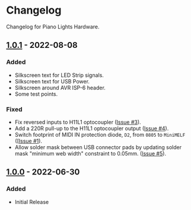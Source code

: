 # Changelog

Changelog for Piano Lights Hardware.

## [1.0.1] - 2022-08-08

### Added

- Silkscreen text for LED Strip signals.
- Silkscreen text for USB Power.
- Silkscreen around AVR ISP-6 header.
- Some test points.

### Fixed

- Fix reversed inputs to H11L1 optocoupler ([Issue #3]).
- Add a 220R pull-up to the H11L1 optocoupler output ([Issue #4]).
- Switch footprint of MIDI IN protection diode, `D2`, from `0805` to `MiniMELF` ([[Issue #1]).
- Allow solder mask between USB connector pads by updating solder mask "minimum web width" constraint to 0.05mm. ([Issue #5]).

[Issue #1]: https://github.com/ddribin/piano-lights-hw/issues/1
[Issue #3]: https://github.com/ddribin/piano-lights-hw/issues/3
[Issue #4]: https://github.com/ddribin/piano-lights-hw/issues/4
[Issue #5]: https://github.com/ddribin/piano-lights-hw/issues/5

## [1.0.0] - 2022-06-30

### Added

- Initial Release


[unreleased]: https://github.com/ddribin/piano-lights-hw/compare/v1.0.1...HEAD
[1.0.1]: https://github.com/ddribin/piano-lights-hw/releases/tag/v1.0.1
[1.0.0]: https://github.com/ddribin/piano-lights-hw/releases/tag/v1.0.0
